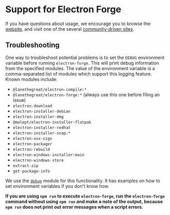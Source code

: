 # Support for Electron Forge

If you have questions about usage, we encourage you to browse the [website](https://electronforge.io/),
and visit one of the several [community-driven sites](https://github.com/electron/electron#community).

## Troubleshooting

One way to troubleshoot potential problems is to set the `DEBUG` environment variable before
running `electron-forge`. This will print debug information from the specified modules. The
value of the environment variable is a comma-separated list of modules which support this logging
feature. Known modules include:

* `@lanethegreat/electron-compile:*`
* `@lanethegreat/electron-forge:*` (always use this one before filing an issue)
* `electron-download`
* `electron-installer-debian`
* `electron-installer-dmg`
* `@malept/electron-installer-flatpak`
* `electron-installer-redhat`
* `electron-installer-snap:*`
* `electron-osx-sign`
* `electron-packager`
* `electron-rebuild`
* `electron-windows-installer:main`
* `electron-windows-store`
* `extract-zip`
* `get-package-info`

We use the [`debug`](https://www.npmjs.com/package/debug#usage) module for this functionality. It
has examples on how to set environment variables if you don't know how.

**If you are using `npm run` to execute `electron-forge`, run the `electron-forge` command
without using `npm run` and make a note of the output, because `npm run` does not print out error
messages when a script errors.**

